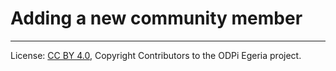 <!-- SPDX-License-Identifier: CC-BY-4.0 -->
<!-- Copyright Contributors to the ODPi Egeria project. -->

# Adding a new community member




----
License: [CC BY 4.0](https://creativecommons.org/licenses/by/4.0/),
Copyright Contributors to the ODPi Egeria project.